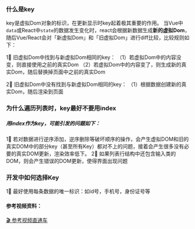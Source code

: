 ﻿### 什么是key
key是虚拟Dom对象的标识，在更新显示时key起着极其重要的作用。
当Vue中`data`或React中`state`的数据发生变化时，react会根据新数据生成**新的虚拟Dom**，随后Vue/React会对「新虚拟Dom」和「旧虚拟Dom」进行diff比较，比较规则如下：

1⃣️ 旧虚拟Dom中找到与新虚拟Dom相同的key：
（1）若虚拟Dom中的内容没变，则直接使用之前的真实Dom
（2）若虚拟Dom中的内容变了，则生成新的真实Dom，随后替换掉页面中之前的真实Dom

2⃣️ 旧虚拟Dom中没有找到与新虚拟Dom相同的key：
（1）根据数据创建新的真实Dom，随后渲染到页面

### 为什么遍历列表时，key最好不要用index
##### 用index作为key，可能引发的问题如下：
1⃣️ 若对数据进行逆序添加，逆序删除等破坏顺序的操作，会产生虚拟DOM和旧的真实DOM中的部分key（甚至所有Key）都对不上的问题，接着会产生很多没有必要的真实DOM更新，渲染效率低下。
2⃣️ 如果列表行结构中还包含输入类的DOM，则会产生错误的DOM更新，使得界面出现问题

### 开发中如何选择Key
1⃣️ 最好使用每条数据的唯一标识：如id号，手机号，身份证号等

#### 参考视频资料：

[🎬 参考视频直通车](https://www.bilibili.com/video/BV1wy4y1D7JT?p=48&spm_id_from=pageDriver)

